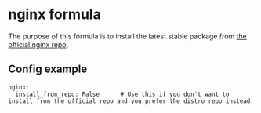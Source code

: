 nginx formula
=============

The purpose of this formula is to install the latest stable package from [the official nginx repo](http://nginx.org/packages/).

Config example
--------------

```
nginx:
  install_from_repo: False		# Use this if you don't want to install from the official repo and you prefer the distro repo instead.
```


